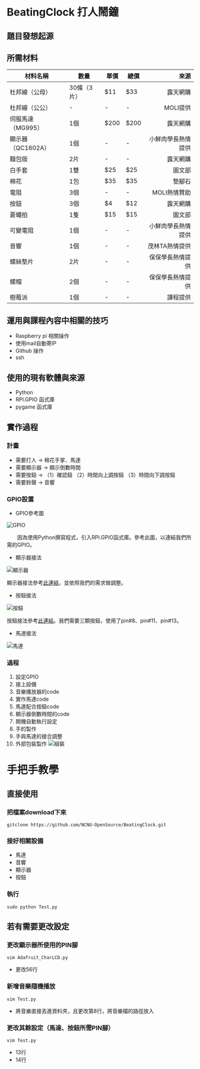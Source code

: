 # BeatingClock 打人鬧鐘

## 題目發想起源


## 所需材料
 材料名稱 | 數量 | 單價 | 總價 | 來源
------------ | ------------- | -------------| -------------| -------------:|
杜邦線（公母）|			30條（3片）|			$11|			$33|			露天網購|
杜邦線（公公）|			-|			-|			-|			MOLI提供|
伺服馬達（MG995）|			1個|			$200|			$200|			露天網購|
顯示器（QC1602A）|			1個|			-|			-|			小鮮肉學長熱情提供|
麵包版|			2片|			-|			-|			露天網購|
白手套|			1雙|			$25|			$25|		  圖文部|
棉花|			1包|			$35|			$35|			墊腳石|
電阻|			3個|			-|			-|			MOLI熱情贊助|
按鈕|			3個|			$4|			$12|			露天網購|
蒼蠅拍|			1隻|			$15|			$15|			圖文部|
可變電阻|			1個|			-|			-|			小鮮肉學長熱情提供|
音響|			1個|			-|			-|			茂林TA熱情提供|
螺絲墊片|			2片|			-|			-|			保保學長熱情提供|
螺帽|			2個|			-|			-|			保保學長熱情提供|
樹莓派|			1個|			-|			-|			課程提供|

## 運用與課程內容中相關的技巧
 - Raspberry pi 相關操作
 - 使用mail自動寄IP
 - Github 操作
 - ssh

## 使用的現有軟體與來源
 - Python
 - RPI.GPIO 函式庫
 - pygame 函式庫



## 實作過程
### 計畫
 - 需要打人 -> 棉花手掌、馬達
 - 需要顯示器 -> 顯示倒數時間
 - 需要按鈕 -> （1）確認鈕 （2）時間向上調按鈕 （3）時間向下調按鈕
 - 需要鈴聲 -> 音響

### GPIO設置

 - GPIO參考圖

 ![GPIO](https://github.com/NCNU-OpenSource/BeatingClock/raw/master/GPIO參考.png)

　　因為使用Python撰寫程式，引入RPI.GPIO函式庫。參考此圖，以連結我們所需的GPIO。
 - 顯示器接法

 ![顯示器](https://github.com/NCNU-OpenSource/BeatingClock/raw/master/顯示器連結.png)

 顯示器接法參考[此連結](http://raspberrypi.powersbrewery.com/project-10-16x2-lcd-alarm-clock-with-buzzer)，並依照我們的需求做調整。
 - 按鈕接法

 ![按鈕](https://github.com/NCNU-OpenSource/BeatingClock/raw/master/按鈕連結.jpg)

 按鈕接法參考[此連結](https://sites.google.com/site/raspberrypidiy/basic/gpioinput)。我們需要三顆按鈕，使用了pin#8、pin#11、pin#13。
 - 馬達接法

  ![馬達](https://github.com/NCNU-OpenSource/BeatingClock/raw/master/馬達連結.png)

### 過程
 1. 設定GPIO
 2. 接上設備
 3. 音樂播放器的code
 4. 實作馬達code
 5. 馬達配合按鈕code
 6. 顯示器倒數時間的code
 7. 開機自動執行設定
 8. 手的製作
 9. 手與馬達的接合調整
 10. 外部包裝製作
   ![組裝](https://github.com/NCNU-OpenSource/BeatingClock/raw/master/組裝.jpg)

# 手把手教學

## 直接使用

### 把檔案download下來
```
gitclone https://github.com/NCNU-OpenSource/BeatingClock.git
```
### 接好相關設備
 - 馬達
 - 音響
 - 顯示器
 - 按鈕

### 執行
```
sudo python Test.py
```

## 若有需要更改設定

### 更改顯示器所使用的PIN腳
```
vim Adafruit_CharLCD.py
```
 - 更改56行

### 新增音樂隨機播放
```
vim Test.py
```
 - 將音樂直接丟進資料夾，且更改第8行，將音樂檔的路徑放入

### 更改其餘設定（馬達、按鈕所需PIN腳）
```
vim Test.py
```
 - 13行
 - 14行
